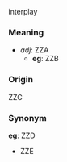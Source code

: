 interplay
### Meaning
+ _adj_: ZZA
    + __eg__: ZZB

### Origin

ZZC

### Synonym

__eg__: ZZD

+ ZZE


